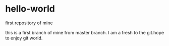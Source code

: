 # hello-world
first repository of mine


this is a first branch of mine from master branch. I am a fresh to the git.hope to enjoy git world.
